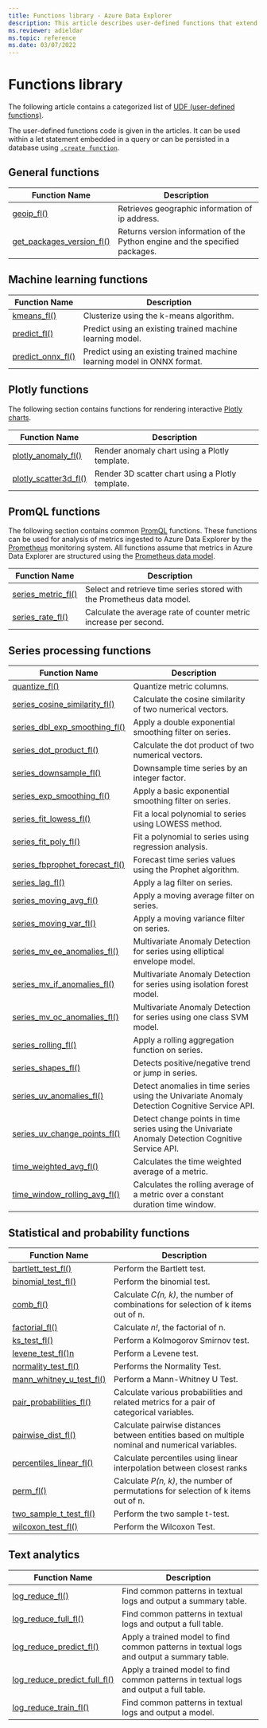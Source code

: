 ```yaml
---
title: Functions library - Azure Data Explorer
description: This article describes user-defined functions that extend Azure Data Explorer capabilities.
ms.reviewer: adieldar
ms.topic: reference
ms.date: 03/07/2022
---
```

# Functions library

The following article contains a categorized list of [UDF (user-defined functions)](../query/functions/user-defined-functions.md).

The user-defined functions code is given in the articles.  It can be used within a let statement embedded in a query or can be persisted in a database using [`.create function`](../management/create-function.md).

## General functions

| Function Name | Description |
|--|--|
| [geoip_fl()](geoip-fl.md) | Retrieves geographic information of ip address. |
| [get_packages_version_fl()](get-packages-version-fl.md) | Returns version information of the Python engine and the specified packages. |

## Machine learning functions

| Function Name | Description |
|--|--|
| [kmeans_fl()](kmeans-fl.md) | Clusterize using the k-means algorithm. |
| [predict_fl()](predict-fl.md) | Predict using an existing trained machine learning model. |
| [predict_onnx_fl()](predict-onnx-fl.md) | Predict using an existing trained machine learning model in ONNX format. |

## Plotly functions

The following section contains functions for rendering interactive [Plotly charts](https://plotly.com/python/).

| Function Name | Description |
|--|--|
| [plotly_anomaly_fl()](plotly-anomaly-fl.md) | Render anomaly chart using a Plotly template. |
| [plotly_scatter3d_fl()](plotly-scatter3d-fl.md) | Render 3D scatter chart using a Plotly template. |

## PromQL functions

The following section contains common [PromQL](https://prometheus.io/docs/prometheus/latest/querying/basics/) functions. These functions can be used for analysis of metrics ingested to Azure Data Explorer by the [Prometheus](https://prometheus.io/) monitoring system. All functions assume that metrics in Azure Data Explorer are structured using the [Prometheus data model](https://prometheus.io/docs/concepts/data_model/).

| Function Name | Description |
|--|--|
| [series_metric_fl()](series-metric-fl.md) | Select and retrieve time series stored with the Prometheus data model. |
| [series_rate_fl()](series-rate-fl.md) | Calculate the average rate of counter metric increase per second. |

## Series processing functions

| Function Name | Description |
|--|--|
| [quantize_fl()](quantize-fl.md) | Quantize metric columns. |
| [series_cosine_similarity_fl()](series-cosine-similarity-fl.md) | Calculate the cosine similarity of two numerical vectors. |
| [series_dbl_exp_smoothing_fl()](series-dbl-exp-smoothing-fl.md) | Apply a double exponential smoothing filter on series. |
| [series_dot_product_fl()](series-dot-product-fl.md) | Calculate the dot product of two numerical vectors. |
| [series_downsample_fl()](series-downsample-fl.md) | Downsample time series by an integer factor. |
| [series_exp_smoothing_fl()](series-exp-smoothing-fl.md) | Apply a basic exponential smoothing filter on series. |
| [series_fit_lowess_fl()](series-fit-lowess-fl.md) | Fit a local polynomial to series using LOWESS method. |
| [series_fit_poly_fl()](series-fit-poly-fl.md) | Fit a polynomial to series using regression analysis. |
| [series_fbprophet_forecast_fl()](series-fbprophet-forecast-fl.md) | Forecast time series values using the Prophet algorithm. |
| [series_lag_fl()](series-lag-fl.md) | Apply a lag filter on series. |
| [series_moving_avg_fl()](series-moving-avg-fl.md) | Apply a moving average filter on series. |
| [series_moving_var_fl()](series-moving-var-fl.md) | Apply a moving variance filter on series. |
| [series_mv_ee_anomalies_fl()](series-mv-ee-anomalies-fl.md) | Multivariate Anomaly Detection for series using elliptical envelope model. |
| [series_mv_if_anomalies_fl()](series-mv-if-anomalies-fl.md) | Multivariate Anomaly Detection for series using isolation forest model. |
| [series_mv_oc_anomalies_fl()](series-mv-oc-anomalies-fl.md) | Multivariate Anomaly Detection for series using one class SVM model. |
| [series_rolling_fl()](series-rolling-fl.md) | Apply a rolling aggregation function on series. |
| [series_shapes_fl()](series-shapes-fl.md) | Detects positive/negative trend or jump in series. |
| [series_uv_anomalies_fl()](series-uv-anomalies-fl.md) | Detect anomalies in time series using the Univariate Anomaly Detection Cognitive Service API. |
| [series_uv_change_points_fl()](series-uv-change-points-fl.md) | Detect change points in time series using the Univariate Anomaly Detection Cognitive Service API. |
| [time_weighted_avg_fl()](time-weighted-avg-fl.md) | Calculates the time weighted average of a metric. |
| [time_window_rolling_avg_fl()](time-window-rolling-avg-fl.md) | Calculates the rolling average of a metric over a constant duration time window. |

## Statistical and probability functions

| Function Name | Description |
|--|--|
| [bartlett_test_fl()](bartlett-test-fl.md) | Perform the Bartlett test. |
| [binomial_test_fl()](binomial-test-fl.md) | Perform the binomial test. |
| [comb_fl()](comb-fl.md) | Calculate *C(n, k)*, the number of combinations for selection of k items out of n. |
| [factorial_fl()](factorial-fl.md) | Calculate *n!*, the factorial of n. |
| [ks_test_fl()](ks-test-fl.md) | Perform a Kolmogorov Smirnov test. |
| [levene_test_fl()n](levene-test-fl.md) | Perform a Levene test. |
| [normality_test_fl()](normality-test-fl.md) | Performs the Normality Test. |
| [mann_whitney_u_test_fl()](mann-whitney-u-test-fl.md) | Perform a Mann-Whitney U Test. |
| [pair_probabilities_fl()](pair-probabilities-fl.md) | Calculate various probabilities and related metrics for a pair of categorical variables. |
|[pairwise_dist_fl()](pairwise-dist-fl.md)| Calculate pairwise distances between entities based on multiple nominal and numerical variables. |
| [percentiles_linear_fl()](percentiles-linear-fl.md) | Calculate percentiles using linear interpolation between closest ranks |
| [perm_fl()](perm-fl.md) | Calculate *P(n, k)*, the number of permutations for selection of k items out of n. |
| [two_sample_t_test_fl()](two-sample-t-test-fl.md) | Perform the two sample t-test. |
| [wilcoxon_test_fl()](wilcoxon-test-fl.md) | Perform the Wilcoxon Test. |

## Text analytics

| Function Name | Description |
|--|--|
| [log_reduce_fl()](log-reduce-fl.md) | Find common patterns in textual logs and output a summary table. |
| [log_reduce_full_fl()](log-reduce-full-fl.md) | Find common patterns in textual logs and output a full table. |
| [log_reduce_predict_fl()](log-reduce-predict-fl.md) | Apply a trained model to find common patterns in textual logs and output a summary table. |
| [log_reduce_predict_full_fl()](log-reduce-predict-full-fl.md) | Apply a trained model to find common patterns in textual logs and output a full table. |
| [log_reduce_train_fl()](log-reduce-train-fl.md) | Find common patterns in textual logs and output a model. |
